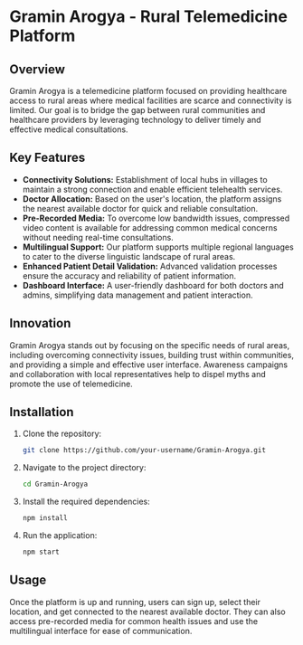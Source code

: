 # Gramin Arogya - Rural Telemedicine Platform

## Overview
Gramin Arogya is a telemedicine platform focused on providing healthcare access to rural areas where medical facilities are scarce and connectivity is limited. Our goal is to bridge the gap between rural communities and healthcare providers by leveraging technology to deliver timely and effective medical consultations.

## Key Features
- **Connectivity Solutions:** Establishment of local hubs in villages to maintain a strong connection and enable efficient telehealth services.
- **Doctor Allocation:** Based on the user's location, the platform assigns the nearest available doctor for quick and reliable consultation.
- **Pre-Recorded Media:** To overcome low bandwidth issues, compressed video content is available for addressing common medical concerns without needing real-time consultations.
- **Multilingual Support:** Our platform supports multiple regional languages to cater to the diverse linguistic landscape of rural areas.
- **Enhanced Patient Detail Validation:** Advanced validation processes ensure the accuracy and reliability of patient information.
- **Dashboard Interface:** A user-friendly dashboard for both doctors and admins, simplifying data management and patient interaction.

## Innovation
Gramin Arogya stands out by focusing on the specific needs of rural areas, including overcoming connectivity issues, building trust within communities, and providing a simple and effective user interface. Awareness campaigns and collaboration with local representatives help to dispel myths and promote the use of telemedicine.

## Installation
1. Clone the repository:
    ```bash
    git clone https://github.com/your-username/Gramin-Arogya.git
    ```
2. Navigate to the project directory:
    ```bash
    cd Gramin-Arogya
    ```
3. Install the required dependencies:
    ```bash
    npm install
    ```
4. Run the application:
    ```bash
    npm start
    ```

## Usage
Once the platform is up and running, users can sign up, select their location, and get connected to the nearest available doctor. They can also access pre-recorded media for common health issues and use the multilingual interface for ease of communication.
